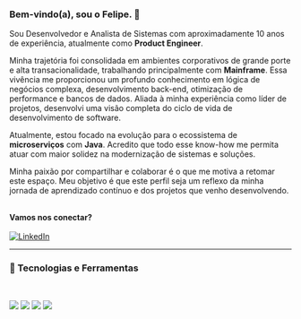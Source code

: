 ### Bem-vindo(a), sou o Felipe. 👋

Sou Desenvolvedor e Analista de Sistemas com aproximadamente 10 anos de experiência, atualmente como **Product Engineer**.
  
Minha trajetória foi consolidada em ambientes corporativos de grande porte e alta transacionalidade, trabalhando principalmente com **Mainframe**. Essa vivência me proporcionou um profundo conhecimento em lógica de negócios complexa, desenvolvimento back-end, otimização de performance e bancos de dados. Aliada à minha experiência como líder de projetos, desenvolvi uma visão completa do ciclo de vida de desenvolvimento de software.  
  
Atualmente, estou focado na evolução para o ecossistema de **microserviços** com **Java**. Acredito que todo esse know-how me permita atuar com maior solidez na modernização de sistemas e soluções.    
  
Minha paixão por compartilhar e colaborar é o que me motiva a retomar este espaço. Meu objetivo é que este perfil seja um reflexo da minha jornada de aprendizado contínuo e dos projetos que venho desenvolvendo.  

</br>**Vamos nos conectar?**</br></br>
[![LinkedIn](https://img.shields.io/badge/LinkedIn-0077B5?style=for-the-badge&logo=linkedin&logoColor=white)](https://www.linkedin.com/in/felipessrodrigues/)

---

### 🚀 Tecnologias e Ferramentas
</br>
<p>
  <img src="https://img.shields.io/badge/COBOL-00529C?style=for-the-badge&logo=ibm&logoColor=white" />
  <img src="https://img.shields.io/badge/Java-ED8B00?style=for-the-badge&logo=openjdk&logoColor=white" />
  <img src="https://img.shields.io/badge/GIT-E44C30?style=for-the-badge&logo=git&logoColor=white" />
  <img src="https://img.shields.io/badge/Docker-2496ED?style=for-the-badge&logo=docker&logoColor=white" />
</p>
